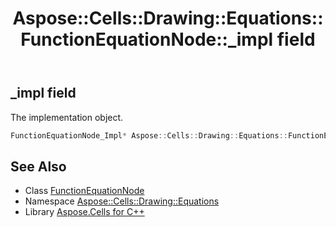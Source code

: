 ﻿---
title: Aspose::Cells::Drawing::Equations::FunctionEquationNode::_impl field
linktitle: _impl
second_title: Aspose.Cells for C++ API Reference
description: 'Aspose::Cells::Drawing::Equations::FunctionEquationNode::_impl field. The implementation object in C++.'
type: docs
weight: 700
url: /cpp/aspose.cells.drawing.equations/functionequationnode/_impl/
---
## _impl field


The implementation object.

```cpp
FunctionEquationNode_Impl* Aspose::Cells::Drawing::Equations::FunctionEquationNode::_impl
```

## See Also

* Class [FunctionEquationNode](../)
* Namespace [Aspose::Cells::Drawing::Equations](../../)
* Library [Aspose.Cells for C++](../../../)
